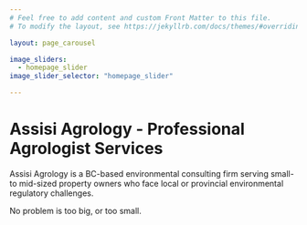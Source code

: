 ```yaml
---
# Feel free to add content and custom Front Matter to this file.
# To modify the layout, see https://jekyllrb.com/docs/themes/#overriding-theme-defaults

layout: page_carousel

image_sliders:
  - homepage_slider
image_slider_selector: "homepage_slider"

---
```


<h1>Assisi Agrology - Professional Agrologist Services</h1>

<p>Assisi Agrology is a BC-based environmental consulting firm serving small- to mid-sized property owners who face local or provincial environmental regulatory challenges.</p>


<p class="quote">No problem is too big, or too small.</p>
